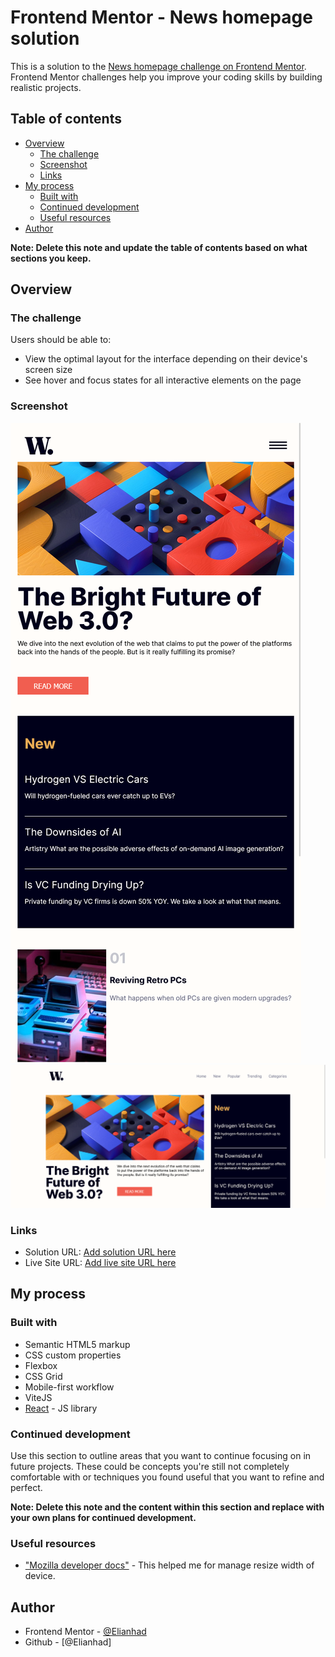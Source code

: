 # Frontend Mentor - News homepage solution

This is a solution to the [News homepage challenge on Frontend Mentor](https://www.frontendmentor.io/challenges/news-homepage-H6SWTa1MFl). Frontend Mentor challenges help you improve your coding skills by building realistic projects.

## Table of contents

- [Overview](#overview)
  - [The challenge](#the-challenge)
  - [Screenshot](#screenshot)
  - [Links](#links)
- [My process](#my-process)
  - [Built with](#built-with)
  - [Continued development](#continued-development)
  - [Useful resources](#useful-resources)
- [Author](#author)

**Note: Delete this note and update the table of contents based on what sections you keep.**

## Overview

### The challenge

Users should be able to:

- View the optimal layout for the interface depending on their device's screen size
- See hover and focus states for all interactive elements on the page

### Screenshot

!["Screenshot mobile view"](./screenshotMobile.png)
!["Screenshot desktop view"](./screenshotDesktop.png)

### Links

- Solution URL: [Add solution URL here](https://github.com/Elianhad/frontendmentor-news)
- Live Site URL: [Add live site URL here](https://fontendmentor-news-eeh.netlify.app/)

## My process

### Built with

- Semantic HTML5 markup
- CSS custom properties
- Flexbox
- CSS Grid
- Mobile-first workflow
- ViteJS
- [React](https://reactjs.org/) - JS library

### Continued development

Use this section to outline areas that you want to continue focusing on in future projects. These could be concepts you're still not completely comfortable with or techniques you found useful that you want to refine and perfect.

**Note: Delete this note and the content within this section and replace with your own plans for continued development.**

### Useful resources

- ["Mozilla developer docs"](https://developer.mozilla.org/es/docs/Web/JavaScript) - This helped me for manage resize width of device.

## Author

- Frontend Mentor - [@Elianhad](https://www.frontendmentor.io/profile/Elianhad)
- Github - [@Elianhad]
